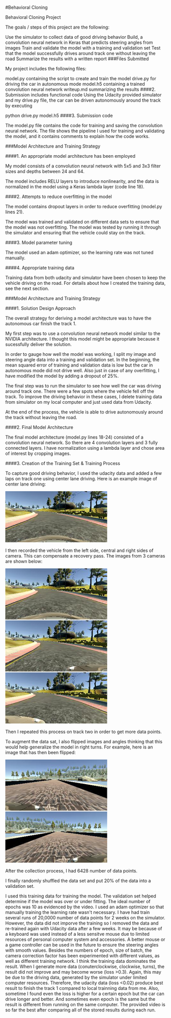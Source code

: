 #Behavioral Cloning

Behavioral Cloning Project

The goals / steps of this project are the following:

Use the simulator to collect data of good driving behavior
Build, a convolution neural network in Keras that predicts steering angles from images
Train and validate the model with a training and validation set
Test that the model successfully drives around track one without leaving the road
Summarize the results with a written report
###Files Submitted

My project includes the following files:

model.py containing the script to create and train the model
drive.py for driving the car in autonomous mode
model.h5 containing a trained convolution neural network
writeup.md summarizing the results
####2. Submission includes functional code Using the Udacity provided simulator and my drive.py file, the car can be driven autonomously around the track by executing

python drive.py model.h5
####3. Submission code

The model.py file contains the code for training and saving the convolution neural network. The file shows the pipeline I used for training and validating the model, and it contains comments to explain how the code works.

###Model Architecture and Training Strategy

####1. An appropriate model architecture has been employed

My model consists of a convolution neural network with 5x5 and 3x3 filter sizes and depths between 24 and 64.

The model includes RELU layers to introduce nonlinearity, and the data is normalized in the model using a Keras lambda layer (code line 18).

####2. Attempts to reduce overfitting in the model

The model contains dropout layers in order to reduce overfitting (model.py lines 21).

The model was trained and validated on different data sets to ensure that the model was not overfitting. The model was tested by running it through the simulator and ensuring that the vehicle could stay on the track.

####3. Model parameter tuning

The model used an adam optimizer, so the learning rate was not tuned manually.

####4. Appropriate training data

Training data from both udacity and simulator have been chosen to keep the vehicle driving on the road. For details about how I created the training data, see the next section.

###Model Architecture and Training Strategy

####1. Solution Design Approach

The overall strategy for deriving a model architecture was to have the autonomous car finish the track 1.

My first step was to use a convolution neural network model similar to the NVIDIA architecture. I thought this model might be appropriate because it sucessfully deliver the solution.

In order to gauge how well the model was working, I split my image and steering angle data into a training and validation set. 
In the beginning, the mean squared error of training and validation data is low but the car in autonomous mode did not drive well. 
Also just in case of any overfitting, I have modified the model by adding a dropout of 25%.

The final step was to run the simulator to see how well the car was driving around track one. There were a few spots where the vehicle fell off the track.
To improve the driving behavior in these cases, I delete training data from simulator on my local computer and just used data from Udacity.

At the end of the process, the vehicle is able to drive autonomously around the track without leaving the road.

####2. Final Model Architecture

The final model architecture (model.py lines 18-24) consisted of a convolution neural network. So there are 4 convolution layers and 3 fully connected layers. 
I have normalization using a lambda layer and chose area of interest by cropping images.

####3. Creation of the Training Set & Training Process

To capture good driving behavior, I used the udacity data and added a few laps on track one using center lane driving. 
Here is an example image of center lane driving:

![alt text](image0.png)

I then recorded the vehicle from the left side, central and right sides of camera.
This can compensate a recovery pass. The images from 3 cameras are shown below:

![alt text](image0.png) ![alt text](image1.png) ![alt text](image2.png)

Then I repeated this process on track two in order to get more data points.

To augment the data sat, I also flipped images and angles thinking that this would help generalize the model in right turns. 
For example, here is an image that has then been flipped:

![alt text](image3.png) ![alt text](image4.png)

After the collection process, I had 6428 number of data points.

I finally randomly shuffled the data set and put 20% of the data into a validation set.

I used this training data for training the model. The validation set helped determine if the model was over or under fitting. 
The ideal number of epochs was 10 as evidenced by the video. I used an adam optimizer so that manually training the learning rate wasn't necessary. 
I have had train several runs of 20,0000 number of data points for 2 weeks on the simulator. 
However, the data did not imporve the training so I removed the data and re-trained again with Udacity data after a few weeks. 
It may be because of a keyboard was used instead of a less sensitve mouse due to limited resources of personal computer system and accessories.
A better mouse or a game controller can be used in the future to ensure the steering angles with smooth values. 
Besides the numbers of epoch, size of batch, the camera correction factor has been experimented with different values, as well as different training network. 
I think the training data dominates the result. 
When I generate more data (conuterclockwise, clockwise, turns), the result did not improve and may become worse (loss >0.3).
Again, this may be due to the driving data, generated by the simulator under limited computer resources. 
Therefore, the udacity data (loss <0.02) produce best result to finish the track 1 compared to local trainning data from me.
Also, sometime I found even the loss is higher for a certain epoch but the car can drive longer and better. 
And sometimes even epoch is the same but the result is different from running on the same computer. 
The provided video is so far the best after comparing all of the stored results during each run.